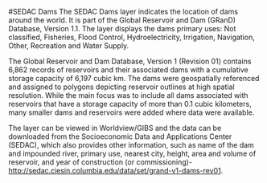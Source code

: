 #SEDAC Dams
The SEDAC Dams layer indicates the location of dams around the world. It is part of the Global Reservoir and Dam (GRanD) Database, Version 1.1. The layer displays the dams primary uses: Not classified, Fisheries, Flood Control, Hydroelectricity, Irrigation, Navigation, Other, Recreation and Water Supply.

The Global Reservoir and Dam Database, Version 1 (Revision 01) contains 6,862 records of reservoirs and their associated dams with a cumulative storage capacity of 6,197 cubic km. The dams were geospatially referenced and assigned to polygons depicting reservoir outlines at high spatial resolution. While the main focus was to include all dams associated with reservoirs that have a storage capacity of more than 0.1 cubic kilometers, many smaller dams and reservoirs were added where data were available. 

The layer can be viewed in Worldview/GIBS and the data can be downloaded from the Socioeconomic Data and Applications Center (SEDAC), which also provides other information, such as name of the dam and impounded river, primary use, nearest city, height, area and volume of reservoir, and year of construction (or commissioning)- <http://sedac.ciesin.columbia.edu/data/set/grand-v1-dams-rev01>. 

